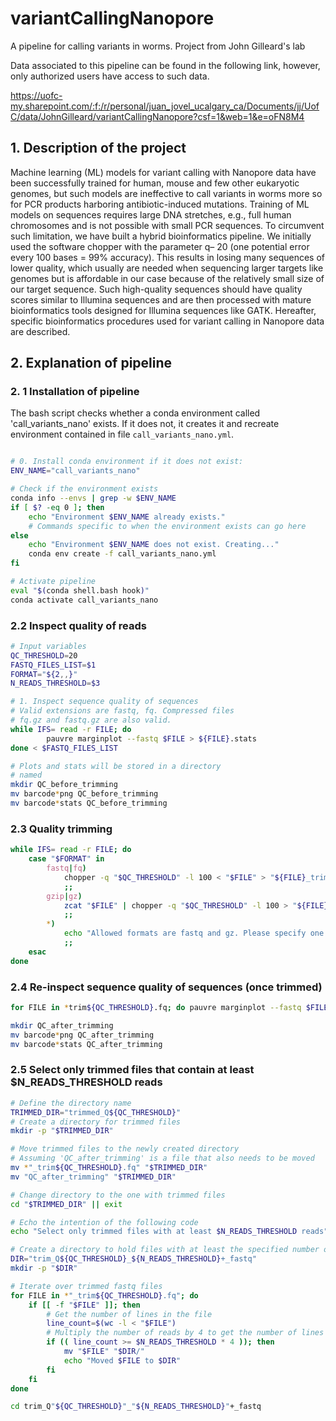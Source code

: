 # variantCallingNanopore

A pipeline for calling variants in worms. Project from John Gilleard's lab

Data associated to this pipeline can be found in the following link, however, only authorized users have access to such data. 

https://uofc-my.sharepoint.com/:f:/r/personal/juan_jovel_ucalgary_ca/Documents/jj/UofC/data/JohnGilleard/variantCallingNanopore?csf=1&web=1&e=oFN8M4

## 1. Description of the project

Machine learning (ML) models for variant calling with Nanopore data have been successfully trained for human, mouse and few other eukaryotic genomes, but such models are ineffective to call variants in worms more so for PCR products harboring antibiotic-induced mutations. Training of ML models on sequences requires large DNA stretches, e.g., full human chromosomes and is not possible with small PCR sequences. To circumvent such limitation, we have built a hybrid bioinformatics pipeline. We initially used the software chopper with the parameter q– 20 (one potential error every 100 bases = 99% accuracy). This results in losing many sequences of lower quality, which usually are needed when sequencing larger targets like genomes but is affordable in our case because of the relatively small size of our target sequence. Such high-quality sequences should have quality scores similar to Illumina sequences and are then processed with mature bioinformatics tools designed for Illumina sequences like GATK. Hereafter, specific bioinformatics procedures used for variant calling in Nanopore data are described.

## 2. Explanation of pipeline

### 2. 1 Installation of pipeline

The bash script checks whether a conda environment called 'call_variants_nano' exists. If it does not, it creates it and recreate environment contained in file `call_variants_nano.yml`.

```bash

# 0. Install conda environment if it does not exist:
ENV_NAME="call_variants_nano"

# Check if the environment exists
conda info --envs | grep -w $ENV_NAME
if [ $? -eq 0 ]; then
    echo "Environment $ENV_NAME already exists."
    # Commands specific to when the environment exists can go here
else
    echo "Environment $ENV_NAME does not exist. Creating..."
    conda env create -f call_variants_nano.yml
fi

# Activate pipeline
eval "$(conda shell.bash hook)"
conda activate call_variants_nano

```

### 2.2 Inspect quality of reads

```bash
# Input variables
QC_THRESHOLD=20
FASTQ_FILES_LIST=$1
FORMAT="${2,,}"
N_READS_THRESHOLD=$3

# 1. Inspect sequence quality of sequences
# Valid extensions are fastq, fq. Compressed files
# fq.gz and fastq.gz are also valid.
while IFS= read -r FILE; do
        pauvre marginplot --fastq $FILE > ${FILE}.stats
done < $FASTQ_FILES_LIST

# Plots and stats will be stored in a directory
# named 
mkdir QC_before_trimming
mv barcode*png QC_before_trimming
mv barcode*stats QC_before_trimming
```

### 2.3 Quality trimming

```bash
while IFS= read -r FILE; do
    case "$FORMAT" in
        fastq|fq)
            chopper -q "$QC_THRESHOLD" -l 100 < "$FILE" > "${FILE}_trim${QC_THRESHOLD}.fq"
            ;;
        gzip|gz)
            zcat "$FILE" | chopper -q "$QC_THRESHOLD" -l 100 > "${FILE}_trim${QC_THRESHOLD}.fq"
            ;;
        *)
            echo "Allowed formats are fastq and gz. Please specify one of these types."
            ;;
    esac
done
```

### 2.4 Re-inspect sequence quality of sequences (once trimmed)

```bash
for FILE in *trim${QC_THRESHOLD}.fq; do pauvre marginplot --fastq $FILE > ${FILE/fq/stats}; done

mkdir QC_after_trimming
mv barcode*png QC_after_trimming
mv barcode*stats QC_after_trimming
```

### 2.5 Select only trimmed files that contain at least $N_READS_THRESHOLD reads

```bash
# Define the directory name
TRIMMED_DIR="trimmed_Q${QC_THRESHOLD}"
# Create a directory for trimmed files
mkdir -p "$TRIMMED_DIR"

# Move trimmed files to the newly created directory
# Assuming 'QC_after_trimming' is a file that also needs to be moved
mv *"_trim${QC_THRESHOLD}.fq" "$TRIMMED_DIR"
mv "QC_after_trimming" "$TRIMMED_DIR"

# Change directory to the one with trimmed files
cd "$TRIMMED_DIR" || exit

# Echo the intention of the following code
echo "Select only trimmed files with at least $N_READS_THRESHOLD reads"

# Create a directory to hold files with at least the specified number of reads
DIR="trim_Q${QC_THRESHOLD}_${N_READS_THRESHOLD}+_fastq"
mkdir -p "$DIR"

# Iterate over trimmed fastq files
for FILE in *"_trim${QC_THRESHOLD}.fq"; do
    if [[ -f "$FILE" ]]; then
        # Get the number of lines in the file
        line_count=$(wc -l < "$FILE")
        # Multiply the number of reads by 4 to get the number of lines
        if (( line_count >= $N_READS_THRESHOLD * 4 )); then
            mv "$FILE" "$DIR/"
            echo "Moved $FILE to $DIR"
        fi
    fi
done

cd trim_Q"${QC_THRESHOLD}"_"${N_READS_THRESHOLD}"+_fastq
```

###  









